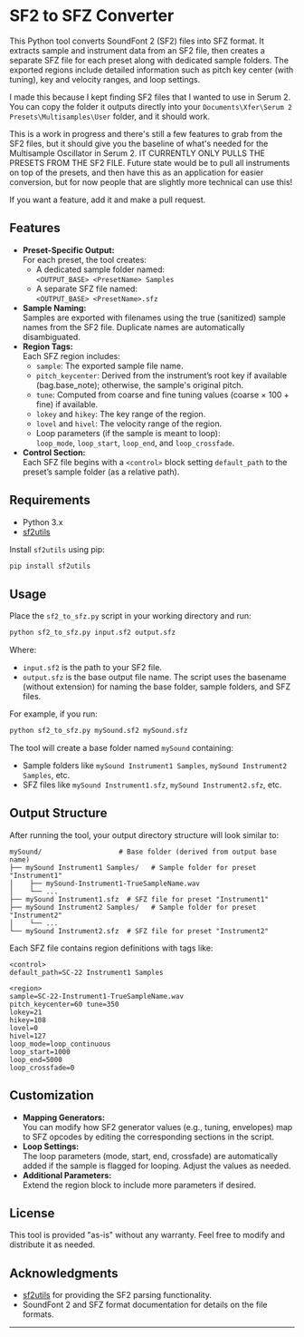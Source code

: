 # SF2 to SFZ Converter

This Python tool converts SoundFont 2 (SF2) files into SFZ format. It extracts sample and instrument data from an SF2 file, then creates a separate SFZ file for each preset along with dedicated sample folders. The exported regions include detailed information such as pitch key center (with tuning), key and velocity ranges, and loop settings.

I made this because I kept finding SF2 files that I wanted to use in Serum 2. You can copy the folder it outputs directly into your `Documents\Xfer\Serum 2 Presets\Multisamples\User` folder, and it should work.

This is a work in progress and there's still a few features to grab from the SF2 files, but it should give you the baseline of what's needed for the Multisample Oscillator in Serum 2. IT CURRENTLY ONLY PULLS THE PRESETS FROM THE SF2 FILE. Future state would be to pull all instruments on top of the presets, and then have this as an application for easier conversion, but for now people that are slightly more technical can use this!

If you want a feature, add it and make a pull request.

## Features

- **Preset-Specific Output:**  
  For each preset, the tool creates:
  - A dedicated sample folder named:  
    `<OUTPUT_BASE> <PresetName> Samples`
  - A separate SFZ file named:  
    `<OUTPUT_BASE> <PresetName>.sfz`
- **Sample Naming:**  
  Samples are exported with filenames using the true (sanitized) sample names from the SF2 file. Duplicate names are automatically disambiguated.
- **Region Tags:**  
  Each SFZ region includes:
  - `sample`: The exported sample file name.
  - `pitch_keycenter`: Derived from the instrument’s root key if available (bag.base_note); otherwise, the sample's original pitch.
  - `tune`: Computed from coarse and fine tuning values (coarse × 100 + fine) if available.
  - `lokey` and `hikey`: The key range of the region.
  - `lovel` and `hivel`: The velocity range of the region.
  - Loop parameters (if the sample is meant to loop):  
    `loop_mode`, `loop_start`, `loop_end`, and `loop_crossfade`.
- **Control Section:**  
  Each SFZ file begins with a `<control>` block setting `default_path` to the preset’s sample folder (as a relative path).

## Requirements

- Python 3.x
- [sf2utils](https://github.com/AuburnSounds/sf2utils)

Install `sf2utils` using pip:

```bash
pip install sf2utils
```

## Usage

Place the `sf2_to_sfz.py` script in your working directory and run:

```bash
python sf2_to_sfz.py input.sf2 output.sfz
```

Where:
- `input.sf2` is the path to your SF2 file.
- `output.sfz` is the base output file name. The script uses the basename (without extension) for naming the base folder, sample folders, and SFZ files.

For example, if you run:

```bash
python sf2_to_sfz.py mySound.sf2 mySound.sfz
```

The tool will create a base folder named `mySound` containing:
- Sample folders like `mySound Instrument1 Samples`, `mySound Instrument2 Samples`, etc.
- SFZ files like `mySound Instrument1.sfz`, `mySound Instrument2.sfz`, etc.

## Output Structure

After running the tool, your output directory structure will look similar to:

```
mySound/                   # Base folder (derived from output base name)
├── mySound Instrument1 Samples/   # Sample folder for preset "Instrument1"
│    ├── mySound-Instrument1-TrueSampleName.wav
│    └── ...
├── mySound Instrument1.sfz  # SFZ file for preset "Instrument1"
├── mySound Instrument2 Samples/   # Sample folder for preset "Instrument2"
│    └── ...
└── mySound Instrument2.sfz  # SFZ file for preset "Instrument2"
```

Each SFZ file contains region definitions with tags like:

```sfz
<control>
default_path=SC-22 Instrument1 Samples

<region>
sample=SC-22-Instrument1-TrueSampleName.wav
pitch_keycenter=60 tune=350
lokey=21
hikey=108
lovel=0
hivel=127
loop_mode=loop_continuous
loop_start=1000
loop_end=5000
loop_crossfade=0
```

## Customization

- **Mapping Generators:**  
  You can modify how SF2 generator values (e.g., tuning, envelopes) map to SFZ opcodes by editing the corresponding sections in the script.
- **Loop Settings:**  
  The loop parameters (mode, start, end, crossfade) are automatically added if the sample is flagged for looping. Adjust the values as needed.
- **Additional Parameters:**  
  Extend the region block to include more parameters if desired.

## License

This tool is provided "as-is" without any warranty. Feel free to modify and distribute it as needed.

## Acknowledgments

- [sf2utils](https://github.com/AuburnSounds/sf2utils) for providing the SF2 parsing functionality.
- SoundFont 2 and SFZ format documentation for details on the file formats.

---
